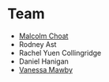 # Team

* [Malcolm Choat](/malcolm)
* Rodney Ast
* Rachel Yuen Collingridge
* Daniel Hanigan
* [Vanessa Mawby](/vanessa)
